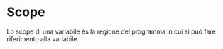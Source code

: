 # Scope 

Lo scope di una variabile ès la regione del programma in cui si può fare riferimento alla variabile. 



